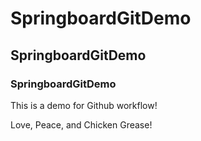 # SpringboardGitDemo
## SpringboardGitDemo
### SpringboardGitDemo

This is a demo for Github workflow!

Love, Peace, and Chicken Grease!

